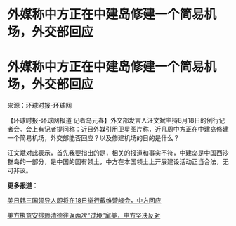 # 外媒称中方正在中建岛修建一个简易机场，外交部回应

# 外媒称中方正在中建岛修建一个简易机场，外交部回应

来源：环球时报-环球网

【环球时报-环球网报道
记者乌元春】外交部发言人汪文斌主持8月18日的例行记者会。会上有记者提问称：近日外媒引用卫星图片称，近几周中方正在中建岛修建一个简易机场，外交部能否回应？以及修建机场的目的是什么？

汪文斌对此表示，首先我要指出的是，相关的报道和事实不符，中建岛是中国西沙群岛的一部分，是中国的固有领土，中方在本国领土上开展建设活动正当合法，无可非议。

**更多报道：**

[美日韩三国领导人即将在18日举行戴维营峰会，中方回应](https://new.qq.com/rain/a/20230818A05OWD00)

[美方执意安排赖清德往返两次“过境”窜美，中方坚决反对](https://new.qq.com/rain/a/20230818A05PBO00)

